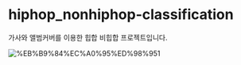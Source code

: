 # hiphop_nonhiphop-classification

가사와 앨범커버를 이용한 힙합 비힙합 프로젝트입니다.


![%EB%B9%84%EC%A0%95%ED%98%951](/C:/Users/user/Desktop/%EB%B9%84%EC%A0%95%ED%98%951.png)
